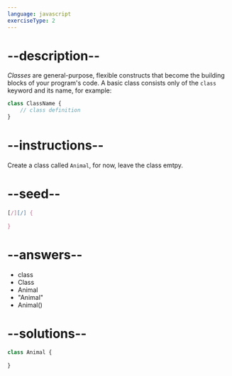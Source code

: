 ```yaml
---
language: javascript
exerciseType: 2
---
```


# --description--

_Classes_ are general-purpose, flexible constructs that become the building blocks of your program's code.
A basic class consists only of the `class` keyword and its name, for example:
```javascript
class ClassName {
	// class definition
}
```

# --instructions--

Create a class called `Animal`, for now, leave the class emtpy.

# --seed--

```javascript
[/][/] {
    
}
```

# --answers--

- class 
- Class 
- Animal
- "Animal"
- Animal()

# --solutions--

```javascript
class Animal {
    
}
```

